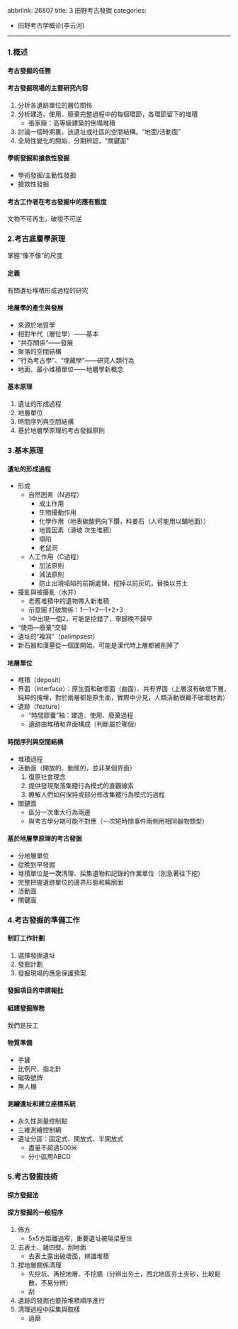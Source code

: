 abbrlink: 26807
title: 3.田野考古發掘
categories:
  - 田野考古学概论(李云河)
---
### 1.概述

#### 考古發掘的任務

#### 考古發掘現場的主要研究內容

1. 分析各遺跡單位的層位關係
2. 分析建造、使用、廢棄完整過程中的每個環節，各環節留下的堆積
	- 張家廠：高等級建築的倒塌堆積
3. 討論一個時期裏，該遺址或社區的空間結構。“地面/活動面”
4. 全局性變化的開始，分期辨認，“關鍵面”

#### 學術發掘和搶救性發掘

- 學術發掘/主動性發掘
- 搶救性發掘

#### 考古工作者在考古發掘中的應有態度

文物不可再生，破壞不可逆

### 2.考古底層學原理

掌握“像不像”的尺度

#### 定義

有關遺址堆積形成過程的研究

#### 地層學的產生與發展

- 來源於地質學
- 相對年代（層位學）——基本
- “共存關係”——發展
- 聚落的空間結構
- “行為考古學”、“埋藏學”——研究人類行為
- 地面、最小堆積單位——地層學新概念

#### 基本原理

1. 遺址的形成過程
2. 地層單位
3. 時間序列與空間結構
4. 基於地層學原理的考古發掘原則

### 3.基本原理

#### 遺址的形成過程

- 形成
	- 自然因素（N過程）
		- 成土作用
		- 生物擾動作用
		- 化學作用（地表碳酸鈣向下鑽，料姜石（人可能用以鋪地面））
		- 地質因素（滑坡 次生堆積）
		- 塌陷
		- 老鼠洞
	- 人工作用（C過程）
		- 加法原則
		- 減法原則
		- 防止出現塌陷的前期處理，挖掉以前灰坑，替換以夯土
- 擾亂與被擾亂（水井）
	- 老舊堆積中的遺物帶入新堆積
	- 示意圖 打破關係：1—1+2—1+2+3
	- 1中出現一個2，可能是挖錯了，寧歸晚不歸早
- “使用—廢棄”交替
- 遺址的“複寫”（palimpsest）
- 新石器和漢墓從一個面開始，可能是漢代時上層都被削掉了

#### 地層單位

- 堆積（deposit）
- 界面（interface）：原生面和破壞面（曲面）、共有界面（上層沒有破壞下層，純粹的掩埋，對於兩層都是原生面，實際中少見，人類活動很難不破壞地面）
- 遺跡（feature）
	- “時間膠囊”釉：建造、使用、廢棄過程
	- 遺跡由堆積和界面構成（判斷屬於哪個）

#### 時間序列與空間結構

- 堆積過程
- 活動面（開放的、動態的，並非某個界面）
	1. 復原社會理念
	2. 提供發現聚落集體行為模式的直觀線索
	3. 瞭解人們如何保持或部分修改集體行為模式的過程
- 關鍵面
  - 區分一次重大行為兩邊
  - 與考古學分期可能不對應（一次短時間事件兩側用相同器物類型）

#### 基於地層學原理的考古發掘

- 分地層單位
- 從晚到早發掘
- 堆積單位是**一次**清理、採集遺物和記錄的作業單位（別急著往下挖）
- 完整把握遺跡單位的邊界形態和輪廓面
- 活動面
- 關鍵面

### 4.考古發掘的準備工作

#### 制訂工作計劃

1. 選擇發掘遺址
2. 發掘計劃
3. 發掘現場的應急保護預案

#### 發掘項目的申請報批

#### 組建發掘隊務

我們是技工

#### 物質準備

- 手鏟
- 比例尺、指北針
- 磁吸號牌
- 無人機

#### 測繪遺址和建立座標系統

- 永久性測量控制點
- 三維測繪控制網
- 遺址分區：固定式、開放式、半開放式
	- 盡量不超過500米
	- 分小區用ABCD 

### 5.考古發掘技術

#### 探方發掘法

#### 探方發掘的一般程序

1. 佈方
	- 5x5方距離過窄，重要遺址被隔梁壓住
2. 去表土、鏟四壁、刮地面
	- 去表土露出破壞面，辨識堆積
3. 按地層關係清理
	- 先挖坑、再挖地層、不挖牆（分辨出夯土，西北地區夯土夾砂，比較鬆散，不易分辨）
	- 刮
1. 遺跡的發掘也要按堆積順序進行
2. 清理過程中採集與取樣
	- 過篩